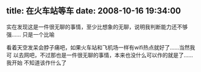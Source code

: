 title: 在火车站等车
date: 2008-10-16 19:34:00
---

实在发现这是一件很无聊的事情，至少比想象的无聊，说明我判断能力还不够强……
只是一个比喻

看着天空发呆会脖子痛吧，如果火车站和飞机场一样有wifi热点就好了……当然我可
以去网吧，不过那也是一件很无聊的事情，本来也没什么可以作的就是了……我开始
不知道该作什么了